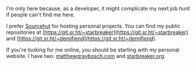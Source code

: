 I'm only here because, as a developer, it might complicate my next job hunt if people can't find me here.

I prefer [Sourcehut](https://sr.ht/) for hosting personal projects. You can find my public repositories at [https://git.sr.ht/~starbreaker](https://git.sr.ht/~starbreaker) and [https://git.sr.ht/~demifiend](https://git.sr.ht/~demifiend).

If you're looking for me online, you should be starting with my personal website. I have two: [matthewgraybosch.com](https://matthewgraybosch.com) and [starbreaker.org](https://starbreaker.org).
